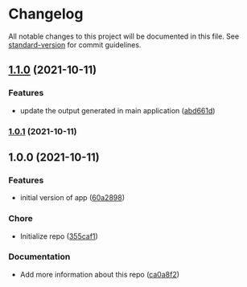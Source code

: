 # Changelog

All notable changes to this project will be documented in this file. See [standard-version](https://github.com/conventional-changelog/standard-version) for commit guidelines.

## [1.1.0](https://github.com/rynodivino/git-actions-standard-version/compare/v1.0.1...v1.1.0) (2021-10-11)


### Features

* update the output generated in main application ([abd661d](https://github.com/rynodivino/git-actions-standard-version/commit/abd661d957fe61b6d5ed597e6a8896cef2440b13))

### [1.0.1](https://github.com/rynodivino/git-actions-standard-version/compare/v1.0.0...v1.0.1) (2021-10-11)

## 1.0.0 (2021-10-11)


### Features

* initial version of app ([60a2898](https://github.com/rynodivino/git-actions-standard-version/commit/60a2898eec1b4b88ccdca2421aaa56ee1fb8aad6))


### Chore

* Initialize repo ([355caf1](https://github.com/rynodivino/git-actions-standard-version/commit/355caf1df8665341614817a7799c75e34947bbee))


### Documentation

* Add more information about this repo ([ca0a8f2](https://github.com/rynodivino/git-actions-standard-version/commit/ca0a8f22df9423ffbd4a459ada5836056a632f1a))
